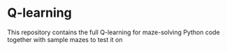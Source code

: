 # Q-learning
This repository contains the full Q-learning for maze-solving Python code together with sample mazes to test it on
